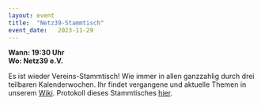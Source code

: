 ```yaml
---
layout: event
title:  "Netz39-Stammtisch"
event_date:   2023-11-29
---
```


**Wann: 19:30 Uhr**\
**Wo: Netz39 e.V.**

Es ist wieder Vereins-Stammtisch! Wie immer in allen ganzzahlig durch drei teilbaren Kalenderwochen. Ihr findet vergangene und aktuelle Themen in unserem [Wiki](https://wiki.netz39.de/stammtisch:stammtisch). Protokoll dieses Stammtisches [hier](https://wiki.netz39.de/stammtisch:2023:2023-11-29).

